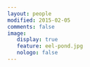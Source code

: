 ```yaml
---
layout: people
modified: 2015-02-05
comments: false
image:
   display: true
   feature: eel-pond.jpg
   nologo: false
---
```

